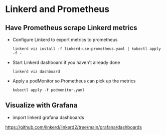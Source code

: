 # Linkerd and Prometheus

## Have Prometheus scrape Linkerd metrics

* Configure Linkerd to export metrics to prometheus

  `linkerd viz install -f linkerd-use-prometheus.yaml | kubectl apply -f -`

* Start Linkerd dashboard if you haven't already done

  `linkerd viz dashboard`

* Apply a podMonitor so Prometheus can pick up the metrics

  `kubectl apply -f podmonitor.yaml`

## Visualize with Grafana

* import linkerd grafana dashboards

https://github.com/linkerd/linkerd2/tree/main/grafana/dashboards
